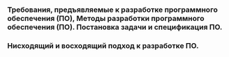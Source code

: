 ### Требования, предъявляемые к разработке программного обеспечения (ПО), Методы разработки программного обеспечения (ПО). Постановка задачи и спецификация ПО. 

### Нисходящий и восходящий подход к разработке ПО.